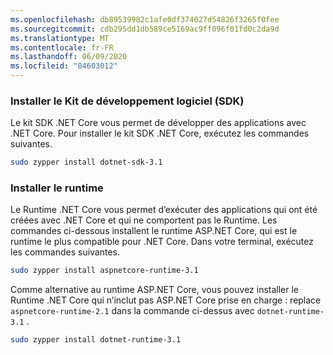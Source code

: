 ```yaml
---
ms.openlocfilehash: db89539982c1afe0df374027d54826f3265f0fee
ms.sourcegitcommit: cdb295dd1db589ce5169ac9ff096f01fd0c2da9d
ms.translationtype: MT
ms.contentlocale: fr-FR
ms.lasthandoff: 06/09/2020
ms.locfileid: "84603012"
---
```


### <a name="install-the-sdk"></a>Installer le Kit de développement logiciel (SDK)

Le kit SDK .NET Core vous permet de développer des applications avec .NET Core. Pour installer le kit SDK .NET Core, exécutez les commandes suivantes.

```bash
sudo zypper install dotnet-sdk-3.1
```

### <a name="install-the-runtime"></a>Installer le runtime

Le Runtime .NET Core vous permet d’exécuter des applications qui ont été créées avec .NET Core et qui ne comportent pas le Runtime. Les commandes ci-dessous installent le runtime ASP.NET Core, qui est le runtime le plus compatible pour .NET Core. Dans votre terminal, exécutez les commandes suivantes.

```bash
sudo zypper install aspnetcore-runtime-3.1
```

Comme alternative au runtime ASP.NET Core, vous pouvez installer le Runtime .NET Core qui n’inclut pas ASP.NET Core prise en charge : replace `aspnetcore-runtime-2.1` dans la commande ci-dessus avec `dotnet-runtime-3.1` .

```bash
sudo zypper install dotnet-runtime-3.1
```

